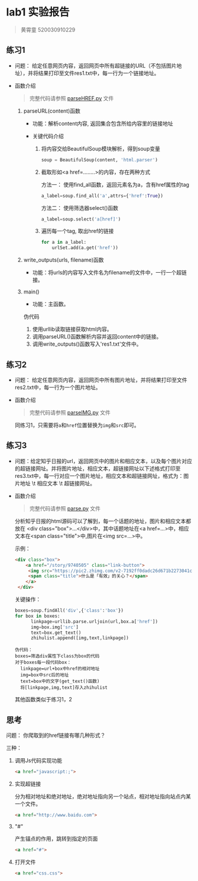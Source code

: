# lab1 实验报告
> 黄霄童 520030910229
## 练习1
+ 问题：
  给定任意网页内容，返回网页中所有超链接的URL（不包括图片地址），并将结果打印至文件res1.txt中，每一行为一个链接地址。

+ 函数介绍
  > 完整代码请参照 [parseHREF.py](./parseHREF.py) 文件
  1. parseURL(content)函数
     
       + 功能：解析content内容, 返回集合包含所给内容里的链接地址
       + 关键代码介绍
           
           1. 将内容交给BeautifulSoup模块解析，得到soup变量
               ```Python
               soup = BeautifulSoup(content, 'html.parser')
               ```
           
           2. 截取形如\<a href=........>的内容，存在两种方式
           
               方法一：
               使用find_all函数，返回元素名为a，含有href属性的tag
               ```Python
               a_label=soup.find_all('a',attrs={'href':True})
               ```
               方法二：
               使用筛选器select()函数
               ```Python
               a_label=soup.select('a[href]')
               ```
           3. 遍历每一个tag, 取出href的链接
              ```Python
              for a in a_label:
                  urlSet.add(a.get('href'))
              ```
    2. write_outputs(urls, filename)函数
       + 功能：将urls的内容写入文件名为filename的文件中，一行一个超链接。
    3. main()
       + 功能：主函数。
       
       伪代码

       1. 使用urllib读取链接获取html内容。
       2. 调用parseURL()函数解析内容并返回content中的链接。
       3. 调用write_outputs()函数写入'res1.txt'文件中。
## 练习2
+ 问题：
  给定任意网页内容，返回网页中所有图片地址，并将结果打印至文件res2.txt中，每一行为一个图片地址。


+ 函数介绍
  > 完整代码请参照 [parseIMG.py](./parseIMG.py) 文件  

    同练习1，只需要将``a``和``href``位置替换为``img``和``src``即可。

## 练习3
+ 问题：给定知乎日报的url，返回网页中的图片和相应文本，以及每个图片对应的超链接网址。并将图片地址，相应文本，超链接网址以下述格式打印至res3.txt中，每一行对应一个图片地址，相应文本和超链接网址，格式为：图片地址 \t 相应文本 \t 超链接网址。
+ 函数介绍
  > 完整代码请参照 [parse.py](./parse.py) 文件  
  
  分析知乎日报的html源码可以了解到，每一个话题的地址，图片和相应文本都放在
  \<div class="box">...\</div>中，其中话题地址在\<a href=...>中，相应文本在\<span class="title">中,图片在\<img src=...>中。

  示例：
  ```html
  <div class="box">
      <a href="/story/9740505" class="link-button">
       <img src="https://pic2.zhimg.com/v2-7192ff0dadc26d671b2273041cfbd112.jpg?source=8673f162" class="preview-image">
       <span class="title">什么是「有效」的关心？</span>
      </a>
   </div>
  ```
  
  关键操作：
  ```Python
  boxes=soup.findAll('div',{'class':'box'})
  for box in boxes:
        linkpage=urllib.parse.urljoin(url,box.a['href'])
        img=box.img['src']
        text=box.get_text()
        zhihulist.append([img,text,linkpage])  
  ```
  ```
  伪代码：
  boxes=筛选div属性下class为box的代码
  对于boxes每一段代码box：
    linkpage=url+box中href的相对地址
    img=box中src后的地址
    text=box中的文字(get_text()函数)
    将[linkpage,img,text]存入zhihulist
  ```
  其他函数类似于练习1，2

## 思考
问题：
你爬取到的href链接有哪几种形式？

三种：
1. 调用Js代码实现功能
   
   ```html
   <a href="javascript:;">
   ```
2. 实现超链接
   
   分为相对地址和绝对地址，绝对地址指向另一个站点，相对地址指向站点内某一个文件。
   ```html
   <a href="http://www.baidu.com">
   ```
3. "#"
   
   产生锚点的作用，跳转到指定的页面
   ```html
   <a href="#">
   ```

4. 打开文件
    ```html
    <a href="css.css">
    ```